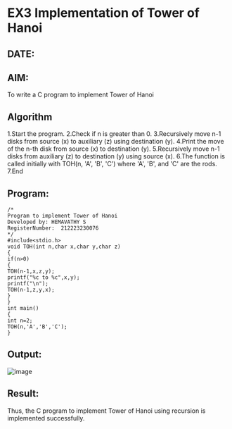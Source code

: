 # EX3 Implementation of Tower of Hanoi
## DATE:
## AIM:
To write a C program to implement Tower of Hanoi

## Algorithm
1.Start the program.
2.Check if n is greater than 0.
3.Recursively move n-1 disks from source (x) to auxiliary (z) using destination (y).
4.Print the move of the n-th disk from source (x) to destination (y).
5.Recursively move n-1 disks from auxiliary (z) to destination (y) using source (x).
6.The function is called initially with TOH(n, 'A', 'B', 'C') where 'A', 'B', and 'C' are the rods.
7.End  

## Program:
```
/*
Program to implement Tower of Hanoi
Developed by: HEMAVATHY S
RegisterNumber:  212223230076
*/
#include<stdio.h> 
void TOH(int n,char x,char y,char z) 
{ 
if(n>0) 
{ 
TOH(n-1,x,z,y); 
printf("%c to %c",x,y); 
printf("\n"); 
TOH(n-1,z,y,x); 
} 
} 
int main() 
{ 
int n=2; 
TOH(n,'A','B','C'); 
}
```

## Output:

![image](https://github.com/user-attachments/assets/79cb0326-4488-4cbe-8df4-eb5623dd74dd)


## Result:
Thus, the C program to implement Tower of Hanoi using recursion is implemented successfully.
